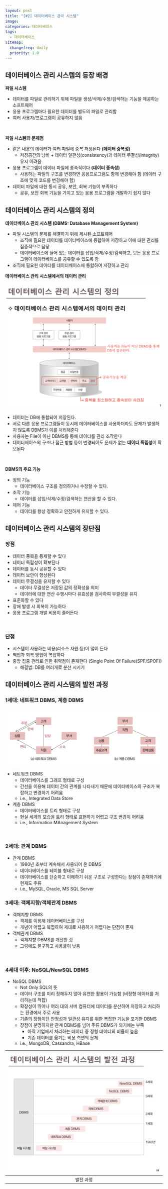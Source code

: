 ```yaml
---
layout: post
title: "[#2] 데이터베이스 관리 시스템"
image:
categories: 데이터베이스
tags: 
  - 데이터베이스
sitemap:
  changefreq: daily
  priority: 1.0
---
```


## 데이터베이스 관리 시스템의 등장 배경

**파일 시스템**

- 데이터를 파일로 관리하기 위해 파일을 생성/삭제/수정/검색하는 기능을 제공하는 소프트웨어
- 응용 프로그램마다 필요한 데이터를 별도의 파일로 관리함
- 여러 사용자/프로그램이 공유하지 않음

<br/> 

**파일 시스템의 문제점**

- 같은 내용의 데이터가 여러 파일에 중복 저장된다 **(데이터 중복성)**
  - 저장공간의 낭비 + 데이터 일관성(consistency)과 데이터 무결성(integrity) 유지 어려움
- 응용 프로그램이 데이터 파일에 종속적이다 **(데이터 종속성)**
  - 사용하는 파일의 구조를 변경하면 응용프로그램도 함께 변경해야 함 (데이터 구조에 맞게 코드를 변경해야 함)
- 데이터 파일에 대한 동시 공유, 보안, 회복 기능이 부족하다
  - 공유, 보안 회복 기능을 가지고 있는 응용 프로그램을 개발하기 쉽지 않다



## 데이터베이스 관리 시스템의 정의

**데이터베이스 관리 시스템 (DBMS: Database Management System)**

- 파일 시스템의 문제를 해결하기 위해 제시된 소프트웨어
  - 조직에 필요한 데이터를 데이터베이스에 통합하여 저장하고 이에 대한 관리를 집중적으로 담당
  - 데이터베이스에 들어 있는 데이터를 삽입/삭제/수정/검색하고, 모든 응용 프로그램이 데이터베이스를 공유할 수 있도록 함
- 조직에 필요한 데이터를 데이터베이스에 통합하여 저장하고 관리

 

**데이터베이스 관리 시스템에서의 데이터 관리**

<img src="https://raw.githubusercontent.com/Neph3779/Blog-Image/forUpload/img/20211007154931.png" alt="image-20211007154931965" style="zoom:50%;" />

- 데이터는 DB에 통합되어 저장된다.
- 서로 다른 응용 프로그램들이 동시에 데이터베이스를 사용하더라도 문제가 발생하지 않도록 DBMS가 이를 처리해준다
- 사용자는 File이 아닌 DBMS를 통해 데이터를 관리 조작한다
- 데이터베이스의 구조나 접근 방법 등이 변경되어도 문제가 없는 **데이터 독립성**이 확보된다

<br/> 

**DBMS의 주요 기능**

- 정의 기능
  - 데이터베이스 구조를 정의하거나 수정할 수 있다.
- 조작 기능
  - 데이터를 삽입/삭제/수정/검색하는 연산을 할 수 있다.
- 제어 기능
  - 데이터를 항상 정확하고 안전하게 유지할 수 있다.



## 데이터베이스 관리 시스템의 장단점

### 장점

- 데이터 중복을 통제할 수 있다
- 데이터 독립성이 확보된다
- 데이터를 동시 공유할 수 있다
- 데이터 보안이 향상된다
- 데이터 무결성을 유지할 수 있다
  - 데이터 무결성은 저장된 값의 정확성을 의미
  - 데이터에 대한 연산 수행시마다 유효성을 검사하여 무결성을 유지
- 표준화할 수 있다
- 장애 발생 시 회복이 가능하다
- 응용 프로그램 개발 비용이 줄어든다

<br/> 

### 단점 

- 시스템이 사용하는 비용(리소스 자원 등)이 많이 든다
- 백업과 회복 방법이 복잡하다
- 중앙 집중 관리로 인한 취약점이 존재한다 (Single Point Of Failure(SPF/SPOF))
  - 해결법: DB를 여러개로 분산 시키기

## 데이터베이스 관리 시스템의 발전 과정

### 1세대: 네트워크 DBMS, 계층 DBMS

<img src="https://raw.githubusercontent.com/Neph3779/Blog-Image/forUpload/img/20211007161131.png" alt="image-20211007161131756" style="zoom:50%;" />

- 네트워크 DBMS
  - 데이터베이스를 그래프 형태로 구성
  - 간선을 이용해 데이터 간의 관계를 나타내기 때문에 데이터베이스의 구조가 복잡하고 변경하기 어려움
  - i.e., Integrated Data Store
- 계층 DBMS
  - 데이터베이스를 트리 형태로 구성
  - 현실 세계의 모습을 트리 형태로 표현하기 어렵고 구조 변경이 어려움
  - i.e., Information MAnagement System

<br/> 

### 2세대:  관계 DBMS

- 관계 DBMS
  - 1980년 초부터 계속해서 사용되어 온 DBMS
  - 데이터베이스를 테이블 형태로 구성
  - 데이터베이스를 단순하고 이해하기 쉬운 구조로 구성한다는 장점이 존재하기에 현재도 주류
  - i.e., MySQL, Oracle, MS SQL Server



### 3세대: 객체지향/객체관계 DBMS

- 객체지향 DBMS
  - 객체를 이용해 데이터베이스를 구성
  - 개념이 어렵고 복잡하여 제대로 사용하기 어렵다는 단점이 존재
- 객체관계 DBMS
  - 객체지향 DBMS를 개선한 것
  - 그럼에도 불구하고 사용률이 낮음

<br/> 

### 4세대 이후: NoSQL/NewSQL DBMS

- NoSQL DBMS
  - Not Only SQL의 뜻
  - 데이터 구조를 미리 정해두지 않아 유연한 활용이 가능함 (비정형 데이터를 처리하는데 적합)
  - 확장성이 뛰어나 여러 대의 서버 컴퓨터에 데이터를 분산하여 저장하고 처리하는 환경에서 주로 사용
  - 기존의 장점이던 안정성과 일관성 유지를 위한 복잡한 기능을 포기한 DBMS
  - 장점이 분명하지만 관계 DBMS를 넘어 주류 DBMS가 되기에는 부족
    - 아직 기업에서 처리하는 데이터 중 정형 데이터의 비율이 높음
    - 기존 데이터를 옮기는 비용 측면의 문제
  - i.e., MongoDB, Cassandra, HBase

 

| <img src="https://raw.githubusercontent.com/Neph3779/Blog-Image/forUpload/img/20211007164838.png" alt="image-20211007164838687" style="zoom:50%;" /> |
| :----------------------------------------------------------: |
|                          발전 과정                           |



